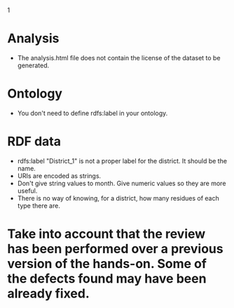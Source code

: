 1
# Analysis
- The analysis.html file does not contain the license of the dataset to be generated.
# Ontology
- You don't need to define rdfs:label in your ontology.
# RDF data
- rdfs:label "District_1" is not a proper label for the district. It should be the name.
- URIs are encoded as strings.
- Don't give string values to month. Give numeric values so they are more useful.
- There is no way of knowing, for a district, how many residues of each type there are.
# Take into account that the review has been performed over a previous version of the hands-on. Some of the defects found may have been already fixed.
